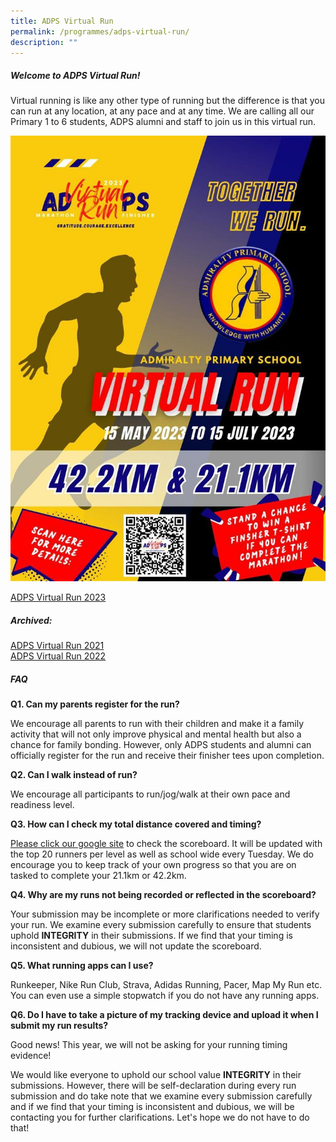 ```yaml
---
title: ADPS Virtual Run
permalink: /programmes/adps-virtual-run/
description: ""
---
```

##### Welcome to ADPS Virtual Run!

Virtual running is like any other type of running but the difference is that you can run at any location, at any pace and at any time.
We are calling all our Primary 1 to 6 students, ADPS alumni and staff to join us in this virtual run.

<a href="https://sites.google.com/moe.edu.sg/adps-virtual-run-2023/home"><img title="ADPS Virtual Run 2023" alt="ADPS Virtual Run 2023" src="/images/adps%20virtual%20run%202023%20poster.jpeg"></a>

[ADPS Virtual Run 2023](https://sites.google.com/moe.edu.sg/adps-virtual-run-2023/home)


##### Archived:

[ADPS Virtual Run 2021](https://sites.google.com/moe.edu.sg/admpsvirtualrun2021/home) <br>
[ADPS Virtual Run 2022](https://sites.google.com/moe.edu.sg/adps-virtual-run-2022/home)



##### FAQ

<b>Q1. Can my parents register for the run?</b>

We encourage all parents to run with their children and make it a family activity that will not only improve physical and mental health but also a chance for family bonding. However, only ADPS students and alumni can officially register for the run and receive their finisher tees upon completion.

<b>Q2. Can I walk instead of run?</b>

We encourage all participants to run/jog/walk at their own pace and readiness level.

<b>Q3. How can I check my total distance covered and timing?</b>

[Please click our google site](https://sites.google.com/moe.edu.sg/adps-virtual-run-2023/home) to check the scoreboard. It will be updated with the top 20 runners per level as well as school wide every Tuesday. We do encourage you to keep track of your own progress so that you are on tasked to complete your 21.1km or 42.2km.

<b>Q4. Why are my runs not being recorded or reflected in the scoreboard?</b>

Your submission may be incomplete or more clarifications needed to verify your run. We examine every submission carefully to ensure that students uphold <b>INTEGRITY</b> in their submissions. If we find that your timing is inconsistent and dubious, we will not update the scoreboard.

<b>Q5. What running apps can I use?</b>

Runkeeper, Nike Run Club, Strava, Adidas Running, Pacer, Map My Run etc. You can even use a simple stopwatch if you do not have any running apps.

<b>Q6. Do I have to take a picture of my tracking device and upload it when I submit my run results?</b>

Good news! This year, we will not be asking for your running timing evidence!

We would like everyone to uphold our school value <b>INTEGRITY</b> in their submissions. However, there will be self-declaration during every run submission and do take note that we examine every submission carefully and if we find that your timing is inconsistent and dubious, we will be contacting you for further clarifications. Let's hope we do not have to do that!